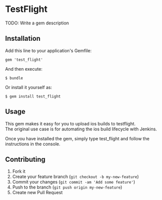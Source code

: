 # TestFlight

TODO: Write a gem description

## Installation

Add this line to your application's Gemfile:

    gem 'test_flight'

And then execute:

    $ bundle

Or install it yourself as:

    $ gem install test_flight

## Usage

This gem makes it easy for you to upload ios builds to testflight.  
The original use case is for automating the ios build lifecycle with Jenkins.

Once you have installed the gem, simply type test_flight 
and follow the instructions in the console.

## Contributing

1. Fork it
2. Create your feature branch (`git checkout -b my-new-feature`)
3. Commit your changes (`git commit -am 'Add some feature'`)
4. Push to the branch (`git push origin my-new-feature`)
5. Create new Pull Request
